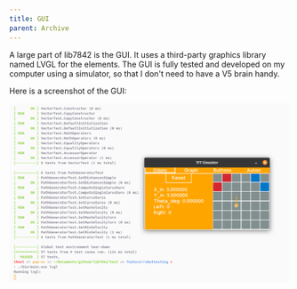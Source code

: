 ```yaml
---
title: GUI
parent: Archive
---
```


A large part of lib7842 is the GUI. It uses a third-party graphics library named
LVGL for the elements. The GUI is fully tested and developed on my computer
using a simulator, so that I don't need to have a V5 brain handy.

Here is a screenshot of the GUI:

![](images/image-20191115154625010.png)
